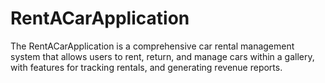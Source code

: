 # RentACarApplication
  The RentACarApplication is a comprehensive car rental management system that allows users to rent, return, and manage cars within a gallery, with features for tracking rentals, and generating revenue reports.
